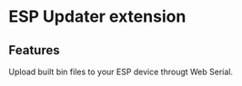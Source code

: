 # ESP Updater extension

## Features

Upload built bin files to your ESP device througt Web Serial.
